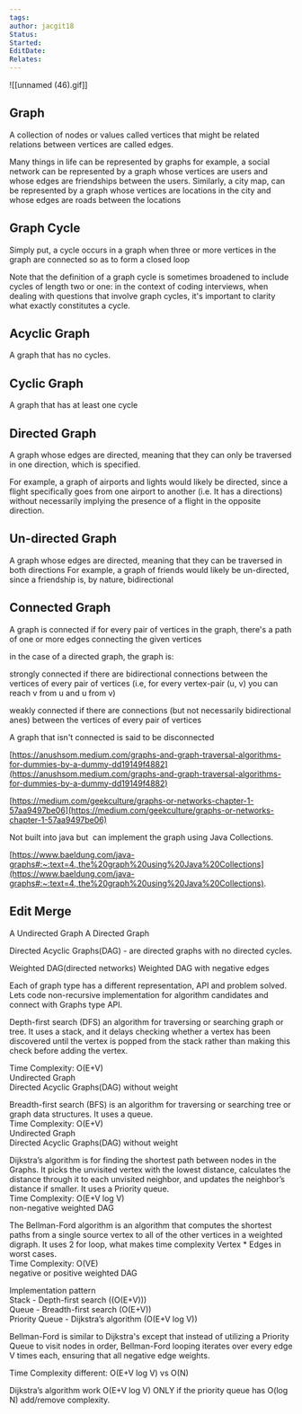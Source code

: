 ```yaml
---
tags: 
author: jacgit18
Status: 
Started: 
EditDate: 
Relates:
---
```

![[unnamed (46).gif]]

  
## Graph  
  
A collection of nodes or values called vertices that might be related relations between vertices are called edges.  
  
Many things in life can be represented by graphs for example, a social network can be represented by a graph whose vertices are users and whose edges are friendships between the users. Similarly, a city map, can be represented by a graph whose vertices are locations in the city and whose edges are roads between the locations  
  
## Graph Cycle  
  
Simply put, a cycle occurs in a graph when three or more vertices in the graph are connected so as to form a closed loop  
  
Note that the definition of a graph cycle is sometimes broadened to include cycles of length two or one: in the context of coding interviews, when dealing with questions that involve graph cycles, it's important to clarity what exactly constitutes a cycle.  
  
## Acyclic Graph  
  
A graph that has no cycles.  
  
## Cyclic Graph  
  
A graph that has at least one cycle  
  
## Directed Graph  
  
A graph whose edges are directed, meaning that they can only be traversed in one direction, which is specified.  
  
For example, a graph of airports and lights would likely be directed, since a flight specifically goes from one airport to another (i.e. It has a directions) without necessarily implying the presence of a flight in the opposite direction.  
  
## Un-directed Graph  
  
A graph whose edges are directed, meaning that they can be traversed in both directions For example, a graph of friends would likely be un-directed, since a friendship is, by nature, bidirectional  
  
## Connected Graph  
  
A graph is connected if for every pair of vertices in the graph, there's a path of one or more edges connecting the given vertices  
  
in the case of a directed graph, the graph is:  
  
strongly connected if there are bidirectional connections between the vertices of every pair of vertices (i.e, for every vertex-pair (u, v) you can reach v from u and u from v)  
  
weakly connected if there are connections (but not necessarily bidirectional anes) between the vertices of every pair of vertices  
  
A graph that isn't connected is said to be disconnected  
  
[https://anushsom.medium.com/graphs-and-graph-traversal-algorithms-for-dummies-by-a-dummy-dd19149f4882](https://anushsom.medium.com/graphs-and-graph-traversal-algorithms-for-dummies-by-a-dummy-dd19149f4882)  
  
  
[https://medium.com/geekculture/graphs-or-networks-chapter-1-57aa9497be06](https://medium.com/geekculture/graphs-or-networks-chapter-1-57aa9497be06)


Not built into java but  can implement the graph using Java Collections. 

[https://www.baeldung.com/java-graphs#:~:text=4.,the%20graph%20using%20Java%20Collections](https://www.baeldung.com/java-graphs#:~:text=4.,the%20graph%20using%20Java%20Collections).


## Edit Merge
A Undirected Graph
A Directed Graph

Directed Acyclic Graphs(DAG) - are directed graphs with no directed cycles.

Weighted DAG(directed networks)
Weighted DAG with negative edges

Each of graph type has a different representation, API and problem solved. Lets code non-recursive implementation for algorithm candidates and connect with Graphs type API.


Depth-first search (DFS) an algorithm for traversing or searching graph or tree. It uses a stack, and it delays checking whether a vertex has been discovered until the vertex is popped from the stack rather than making this check before adding the vertex.  

Time Complexity: O(E+V)  
Undirected Graph  
Directed Acyclic Graphs(DAG) without weight  


Breadth-first search (BFS) is an algorithm for traversing or searching tree or graph data structures. It uses a queue.  
Time Complexity: O(E+V)  
Undirected Graph  
Directed Acyclic Graphs(DAG) without weight  


Dijkstra’s algorithm is for finding the shortest path between nodes in the Graphs. It picks the unvisited vertex with the lowest distance, calculates the distance through it to each unvisited neighbor, and updates the neighbor’s distance if smaller. It uses a Priority queue.  
Time Complexity: O(E+V log V)  
non-negative weighted DAG  


The Bellman-Ford algorithm is an algorithm that computes the shortest paths from a single source vertex to all of the other vertices in a weighted digraph. It uses 2 for loop, what makes time complexity Vertex * Edges in worst cases.  
Time Complexity: O(VE)  
negative or positive weighted DAG  

Implementation pattern  
Stack - Depth-first search ((O(E+V)))  
Queue - Breadth-first search (O(E+V))  
Priority Queue - Dijkstra’s algorithm (O(E+V log V))  


Bellman-Ford is similar to Dijkstra's except that instead of utilizing a Priority Queue to visit nodes in order, Bellman-Ford looping iterates over every edge V times each, ensuring that all negative edge weights.  

Time Complexity different: O(E+V log V) vs O(N)  

Dijkstra’s algorithm work O(E+V log V) ONLY if the priority queue has O(log N) add/remove complexity.